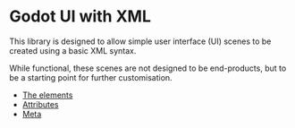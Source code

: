 # Godot UI with XML

This library is designed to allow simple user interface (UI) scenes to be created using a basic XML syntax.

While functional, these scenes are not designed to be end-products, but to be a starting point for further customisation.

* [The elements](./elements.md)
* [Attributes](./attributes.md)
* [Meta](./meta.md)
